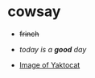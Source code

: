 # cowsay 

- ~~frinch~~

- _today is a **good** day_

- [Image of Yaktocat](http://image.baidu.com/search/down?tn=download&ipn=dwnl&word=download&ie=utf8&fr=result&url=http%3A%2F%2Fbizhi.4493.com%2Fuploads%2Fallimg%2F140822%2F4-140R2102313.jpg&thumburl=http%3A%2F%2Fimg0.imgtn.bdimg.com%2Fit%2Fu%3D3091420284%2C3138079066%26fm%3D26%26gp%3D0.jpg)
